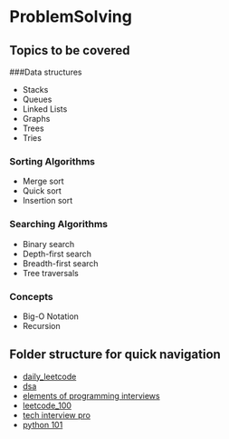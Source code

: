 # ProblemSolving

## Topics to be covered
###Data structures
* Stacks
* Queues
* Linked Lists
* Graphs
* Trees
* Tries
### Sorting Algorithms
* Merge sort
* Quick sort
* Insertion sort
### Searching Algorithms
* Binary search
* Depth-first search
* Breadth-first search
* Tree traversals
### Concepts
* Big-O Notation
* Recursion


## Folder structure for quick navigation

* [daily_leetcode](/daily_leetcode)
* [dsa](/dsa)
* [elements of programming interviews](/elements_of_programming_interviews)
* [leetcode_100](/leetcode_100/)
* [tech interview pro](/TechInterviewPro/)
* [python 101](python_101)





